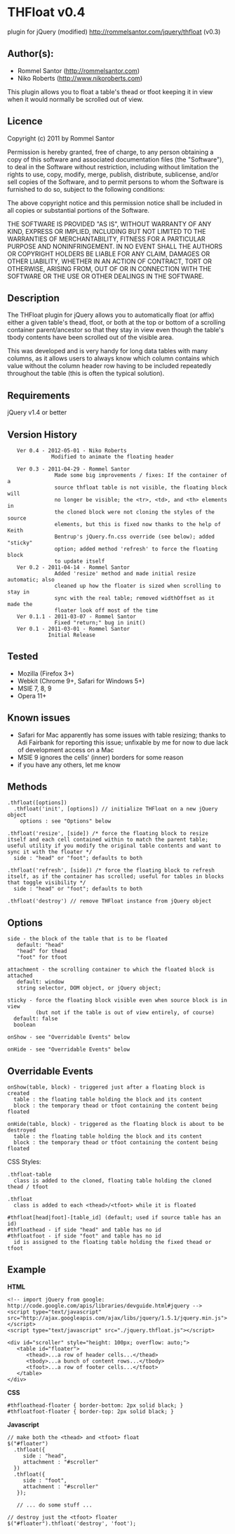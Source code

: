 # THFloat v0.4 
plugin for jQuery (modified)
http://rommelsantor.com/jquery/thfloat (v0.3)

## Author(s):
 * Rommel Santor (http://rommelsantor.com)
 * Niko Roberts (http://www.nikoroberts.com)

 This plugin allows you to float a table's thead or tfoot keeping it in view when it would normally be scrolled out of view.

## Licence
 Copyright (c) 2011 by Rommel Santor <rommel at rommelsantor dot com>
 
 Permission is hereby granted, free of charge, to any person obtaining a copy
 of this software and associated documentation files (the "Software"), to deal
 in the Software without restriction, including without limitation the rights
 to use, copy, modify, merge, publish, distribute, sublicense, and/or sell
 copies of the Software, and to permit persons to whom the Software is
 furnished to do so, subject to the following conditions:

 The above copyright notice and this permission notice shall be included in
 all copies or substantial portions of the Software.

 THE SOFTWARE IS PROVIDED "AS IS", WITHOUT WARRANTY OF ANY KIND, EXPRESS OR
 IMPLIED, INCLUDING BUT NOT LIMITED TO THE WARRANTIES OF MERCHANTABILITY,
 FITNESS FOR A PARTICULAR PURPOSE AND NONINFRINGEMENT. IN NO EVENT SHALL THE
 AUTHORS OR COPYRIGHT HOLDERS BE LIABLE FOR ANY CLAIM, DAMAGES OR OTHER
 LIABILITY, WHETHER IN AN ACTION OF CONTRACT, TORT OR OTHERWISE, ARISING FROM,
 OUT OF OR IN CONNECTION WITH THE SOFTWARE OR THE USE OR OTHER DEALINGS IN
 THE SOFTWARE.


## Description
   The THFloat plugin for jQuery allows you to automatically float (or affix)
   either a given table's thead, tfoot, or both at the top or bottom of a
   scrolling container parent/ancestor so that they stay in view even though
   the table's tbody contents have been scrolled out of the visible area.
 
   This was developed and is very handy for long data tables with many columns,
   as it allows users to always know which column contains which value without
   the column header row having to be included repeatedly throughout the table
   (this is often the typical solution).
 
## Requirements 
   jQuery v1.4 or better
 
## Version History 
```
   Ver 0.4 - 2012-05-01 - Niko Roberts
              Modified to animate the floating header
              
   Ver 0.3 - 2011-04-29 - Rommel Santor
               Made some big improvements / fixes: If the container of a
               source thfloat table is not visible, the floating block will
               no longer be visible; the <tr>, <td>, and <th> elements in
               the cloned block were not cloning the styles of the source
               elements, but this is fixed now thanks to the help of Keith
               Bentrup's jQuery.fn.css override (see below); added "sticky"
               option; added method 'refresh' to force the floating block
               to update itself
   Ver 0.2 - 2011-04-14 - Rommel Santor
               Added 'resize' method and made initial resize automatic; also
               cleaned up how the floater is sized when scrolling to stay in
               sync with the real table; removed widthOffset as it made the
               floater look off most of the time
   Ver 0.1.1 - 2011-03-07 - Rommel Santor
               Fixed "return;" bug in init()
   Ver 0.1 - 2011-03-01 - Rommel Santor
             Initial Release
```
## Tested 
 *  Mozilla (Firefox 3+)
 *  Webkit (Chrome 9+, Safari for Windows 5+)
 *  MSIE 7, 8, 9
 *  Opera 11+
 
## Known issues
 * Safari for Mac apparently has some issues with table resizing; thanks to Adi Fairbank for reporting this issue; unfixable by me for now to due lack of development access on a Mac
 * MSIE 9 ignores the cells' (inner) borders for some reason
 * if you have any others, let me know


## Methods
```
.thfloat([options])
  .thfloat('init', [options]) // initialize THFloat on a new jQuery object
    options : see "Options" below

.thfloat('resize', [side]) /* force the floating block to resize itself and each cell contained within to match the parent table; useful utility if you modify the original table contents and want to sync it with the floater */
  side : "head" or "foot"; defaults to both

.thfloat('refresh', [side]) /* force the floating block to refresh itself, as if the container has scrolled; useful for tables in blocks that toggle visibility */
  side : "head" or "foot"; defaults to both

.thfloat('destroy') // remove THFloat instance from jQuery object
```

## Options
```
side - the block of the table that is to be floated
   default: "head"
   "head" for thead
   "foot" for tfoot
 
attachment - the scrolling container to which the floated block is attached
   default: window
   string selector, DOM object, or jQuery object; 
 
sticky - force the floating block visible even when source block is in view
         (but not if the table is out of view entirely, of course)
  default: false
  boolean
 
onShow - see "Overridable Events" below
 
onHide - see "Overridable Events" below
```

## Overridable Events
```
onShow(table, block) - triggered just after a floating block is created
  table : the floating table holding the block and its content
  block : the temporary thead or tfoot containing the content being floated
 
onHide(table, block) - triggered as the floating block is about to be destroyed
  table : the floating table holding the block and its content
  block : the temporary thead or tfoot containing the content being floated
```

  CSS Styles:
  
```
.thfloat-table
  class is added to the cloned, floating table holding the cloned thead / tfoot
 
.thfloat
  class is added to each <thead>/<tfoot> while it is floated
 
#thfloat[head|foot]-[table_id] (default; used if source table has an id)
#thfloathead - if side "head" and table has no id
#thfloatfoot - if side "foot" and table has no id
  id is assigned to the floating table holding the fixed thead or tfoot
```

## Example
**HTML**
   
```
<!-- import jQuery from google: http://code.google.com/apis/libraries/devguide.html#jquery -->
<script type="text/javascript" src="http://ajax.googleapis.com/ajax/libs/jquery/1.5.1/jquery.min.js"></script>
<script type="text/javascript" src="./jquery.thfloat.js"></script>
 
<div id="scroller" style="height: 100px; overflow: auto;">
   <table id="floater">
      <thead>...a row of header cells...</thead>
      <tbody>...a bunch of content rows...</tbody>
      <tfoot>...a row of footer cells...</tfoot>
   </table>
</div>
```
 
**CSS**
  
```
#thfloathead-floater { border-bottom: 2px solid black; }
#thfloatfoot-floater { border-top: 2px solid black; }
```
 
**Javascript**
  
```
// make both the <thead> and <tfoot> float
$("#floater")
  .thfloat({
     side : "head",
     attachment : "#scroller"
  })
  .thfloat({
     side : "foot",
     attachment : "#scroller"
   });
 
   // ... do some stuff ...
 
// destroy just the <tfoot> floater
$("#floater").thfloat('destroy', 'foot');
 ```